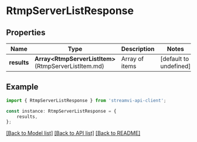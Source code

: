 # RtmpServerListResponse


## Properties

Name | Type | Description | Notes
------------ | ------------- | ------------- | -------------
**results** | **Array&lt;RtmpServerListItem&gt;**(RtmpServerListItem.md) | Array of items | [default to undefined]

## Example

```typescript
import { RtmpServerListResponse } from 'streamvi-api-client';

const instance: RtmpServerListResponse = {
    results,
};
```

[[Back to Model list]](../README.md#documentation-for-models) [[Back to API list]](../README.md#documentation-for-api-endpoints) [[Back to README]](../README.md)
